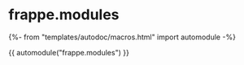 # frappe.modules

{%- from "templates/autodoc/macros.html" import automodule -%}

{{ automodule("frappe.modules") }}